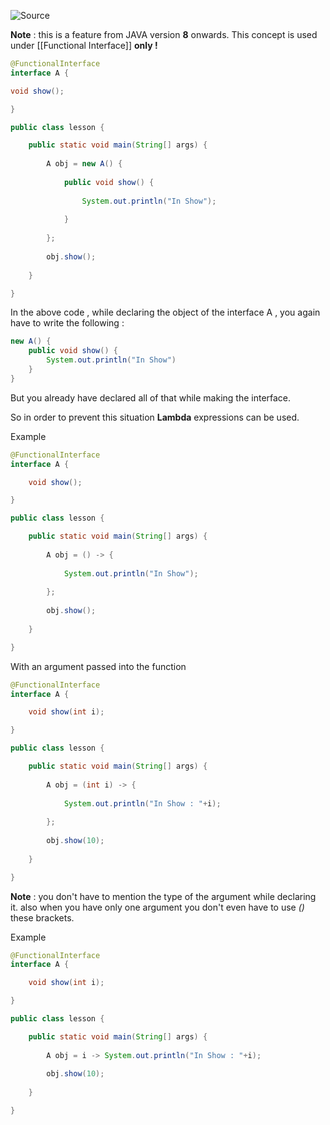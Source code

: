 ![Source](https://youtu.be/aecXHkZ-kJY?list=PLsyeobzWxl7pe_IiTfNyr55kwJPWbgxB5)

**Note** : this is a feature from JAVA version **8** onwards.
This concept is used under [[Functional Interface]]  **only !**

```java
@FunctionalInterface
interface A {

void show();

}

public class lesson {

	public static void main(String[] args) {
	
		A obj = new A() {
		
			public void show() {
			
				System.out.println("In Show");
			
			}
		
		};
		
		obj.show();
	
	}

}
```

In the above code , while declaring the object of the interface A , you again have to write the following : 
```java
new A() {
	public void show() {
		System.out.println("In Show")
	}
}
```
But you already have declared all of that while making the interface.

So in order to prevent this situation **Lambda** expressions can be used.

Example 
```java
@FunctionalInterface
interface A {

	void show();

}

public class lesson {

	public static void main(String[] args) {
	
		A obj = () -> {
		
			System.out.println("In Show");
		
		};
		
		obj.show();
		
	}

}
```

With an argument passed into the function
```java
@FunctionalInterface
interface A {

	void show(int i);

}

public class lesson {

	public static void main(String[] args) {
	
		A obj = (int i) -> {
		
			System.out.println("In Show : "+i);
		
		};
				
		obj.show(10);
		
	}

}
```

**Note** : you don't have to mention the type of the argument while declaring it.
also when you have only one argument you don't even have to use *()* these brackets.

Example
```java
@FunctionalInterface
interface A {

	void show(int i);

}

public class lesson {

	public static void main(String[] args) {
	
		A obj = i -> System.out.println("In Show : "+i);
				
		obj.show(10);
		
	}

}
```